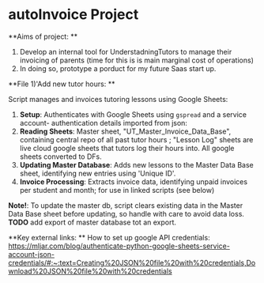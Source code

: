 # autoInvoice Project

**Aims of project:
**
1) Develop an internal tool for UnderstadningTutors to manage their invoicing of parents (time for this is is main marginal cost of operations)
2) In doing so, prototype a porduct for my future Saas start up.

**File 1)'Add new tutor hours: **

Script manages and invoices tutoring lessons using Google Sheets:

1. **Setup**: Authenticates with Google Sheets using `gspread` and a service account- authentication details imported from json:
2. **Reading Sheets**: Master sheet, "UT_Master_Invoice_Data_Base", containing central repo of all past tutor hours ; "Lesson Log" sheets are live cloud google sheets that tutors log their hours into.  All google sheets converted to DFs.
4. **Updating Master Database**: Adds new lessons to the Master Data Base sheet, identifying new entries using 'Unique ID'.
5. **Invoice Processing**: Extracts invoice data, identifying unpaid invoices per student and month; for use in linked scripts (see below)

**Note!**: To update the master db, script clears existing data in the Master Data Base sheet before updating, so handle with care to avoid data loss.
**TODO** add export of master database tot an export.


**Key external links: **
How to set up google API credentials: https://mljar.com/blog/authenticate-python-google-sheets-service-account-json-credentials/#:~:text=Creating%20JSON%20file%20with%20credentials,Download%20JSON%20file%20with%20credentials

